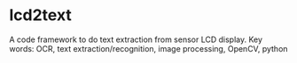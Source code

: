 # lcd2text
A code framework to do text extraction from sensor LCD display. Key words: OCR, text extraction/recognition, image processing, OpenCV, python

